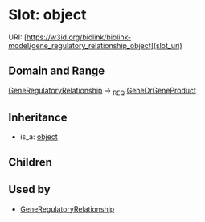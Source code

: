 # Slot: object




URI: [https://w3id.org/biolink/biolink-model/gene_regulatory_relationship_object](slot_uri)
## Domain and Range

[GeneRegulatoryRelationship](GeneRegulatoryRelationship.md) ->  <sub>REQ</sub> [GeneOrGeneProduct](GeneOrGeneProduct.md)
## Inheritance

 *  is_a: [object](object.md)
## Children

## Used by

 * [GeneRegulatoryRelationship](GeneRegulatoryRelationship.md)
